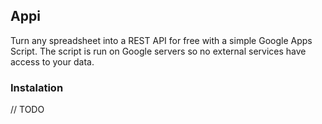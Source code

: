 ## Appi

Turn any spreadsheet into a REST API for free with a simple Google Apps Script. The script is run on Google servers so no external
services have access to your data.

### Instalation
// TODO


